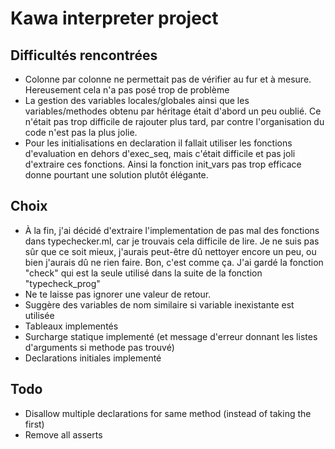 # Kawa interpreter project

## Difficultés rencontrées
- Colonne par colonne ne permettait pas de vérifier au fur et à mesure. Hereusement cela n'a pas posé trop de problème
- La gestion des variables locales/globales ainsi que les variables/methodes obtenu par héritage était d'abord un peu oublié. Ce n'était pas trop difficile de rajouter plus tard, par contre l'organisation du code n'est pas la plus jolie.
- Pour les initialisations en declaration il fallait utiliser les
fonctions d'evaluation en dehors d'exec_seq, mais c'était difficile et pas joli d'extraire ces fonctions.
Ainsi la fonction init_vars pas trop efficace donne pourtant une solution plutôt élégante. 

## Choix
- À la fin, j'ai décidé d'extraire l'implementation de pas mal des fonctions 
dans typechecker.ml, car je trouvais cela difficile de lire. Je ne suis pas sûr que ce soit mieux, j'aurais peut-être dû nettoyer encore un peu, ou bien j'aurais dû ne rien faire. Bon, c'est comme ça.
J'ai gardé la fonction "check" qui est la seule utilisé dans la suite de la 
fonction "typecheck_prog"
- Ne te laisse pas ignorer une valeur de retour.
- Suggère des variables de nom similaire si variable inexistante est utilisée
- Tableaux implementés
- Surcharge statique implementé (et message d'erreur donnant les listes d'arguments si methode pas trouvé)
- Declarations initiales implementé

## Todo
- Disallow multiple declarations for same method (instead of taking the first)
- Remove all asserts 